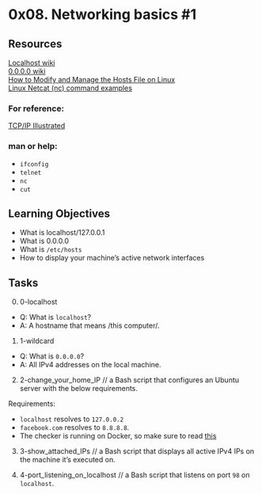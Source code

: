# 0x08. Networking basics #1

## Resources
[Localhost wiki](https://en.wikipedia.org/wiki/Localhost) </br >
[0.0.0.0 wiki](https://en.wikipedia.org/wiki/0.0.0.0) </br >
[How to Modify and Manage the Hosts File on Linux](https://www.makeuseof.com/tag/modify-manage-hosts-file-linux/) </br >
[Linux Netcat (nc) command examples](https://www.thegeekstuff.com/2012/04/nc-command-examples/) </br >

### For reference:
[TCP/IP Illustrated](http://pcvr.nl/tcpip/) </br >

### man or help:
- `ifconfig`
- `telnet`
- `nc`
- `cut`

## Learning Objectives
- What is localhost/127.0.0.1
- What is 0.0.0.0
- What is `/etc/hosts`
- How to display your machine’s active network interfaces

## Tasks
0. 0-localhost
- Q: What is `localhost`?
- A: A hostname that means /this computer/.

1. 1-wildcard
- Q: What is `0.0.0.0`?
- A: All IPv4 addresses on the local machine.

2. 2-change_your_home_IP // a Bash script that configures an Ubuntu server with the below requirements.

Requirements:

- `localhost` resolves to `127.0.0.2`
- `facebook.com` resolves to `8.8.8.8`.
- The checker is running on Docker, so make sure to read [this](https://web.archive.org/web/20171117023601/http://blog.jonathanargentiero.com/docker-sed-cannot-rename-etcsedl8ysxl-device-or-resource-busy/)

3. 3-show_attached_IPs // a Bash script that displays all active IPv4 IPs on the machine it’s executed on. 

4. 4-port_listening_on_localhost // a Bash script that listens on port `98` on `localhost`.